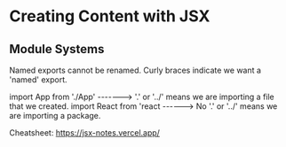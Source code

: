 # Creating Content with JSX

## Module Systems
Named exports cannot be renamed. Curly braces indicate we want a 'named' export.

import App from './App' -------> '.' or '../' means we are importing a file that we created.
import React from 'react ------> No '.' or '../' means we are importing a package.

Cheatsheet: https://jsx-notes.vercel.app/